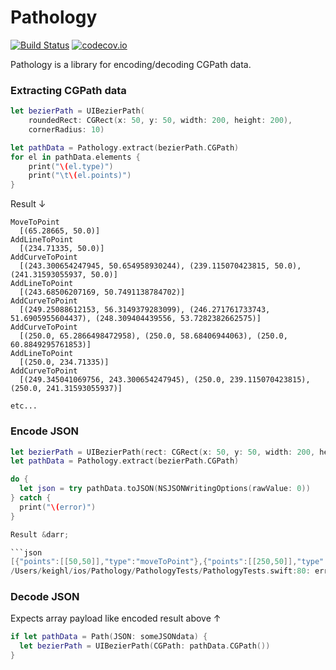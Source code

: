 # Pathology

[![Build Status](https://travis-ci.org/keighl/Pathology.png?branch=master)](https://travis-ci.org/keighl/Pathology)
[![codecov.io](https://codecov.io/github/keighl/Pathology/coverage.svg?branch=master)](https://codecov.io/github/keighl/Pathology?branch=master)

Pathology is a library for encoding/decoding CGPath data.

### Extracting CGPath data

```swift
let bezierPath = UIBezierPath(
    roundedRect: CGRect(x: 50, y: 50, width: 200, height: 200),
    cornerRadius: 10)

let pathData = Pathology.extract(bezierPath.CGPath)
for el in pathData.elements {
    print("\(el.type)")
    print("\t\(el.points)")
}
```

Result &darr;

```
MoveToPoint
  [(65.28665, 50.0)]
AddLineToPoint
  [(234.71335, 50.0)]
AddCurveToPoint
  [(243.300654247945, 50.654958930244), (239.115070423815, 50.0), (241.31593055937, 50.0)]
AddLineToPoint
  [(243.68506207169, 50.7491138784702)]
AddCurveToPoint
  [(249.25088612153, 56.3149379283099), (246.271761733743, 51.6905955604437), (248.309404439556, 53.7282382662575)]
AddCurveToPoint
  [(250.0, 65.2866498472958), (250.0, 58.68406944063), (250.0, 60.8849295761853)]
AddLineToPoint
  [(250.0, 234.71335)]
AddCurveToPoint
  [(249.345041069756, 243.300654247945), (250.0, 239.115070423815), (250.0, 241.31593055937)]

etc...
```

### Encode JSON

```swift
let bezierPath = UIBezierPath(rect: CGRect(x: 50, y: 50, width: 200, height: 200))
let pathData = Pathology.extract(bezierPath.CGPath)

do {
  let json = try pathData.toJSON(NSJSONWritingOptions(rawValue: 0))
} catch {
  print("\(error)")
}

Result &darr;

```json
[{"points":[[50,50]],"type":"moveToPoint"},{"points":[[250,50]],"type":"addLineToPoint"},{"points":[[250,250]],"type":"addLineToPoint"},{"points":[[50,250]],"type":"addLineToPoint"},{"points":[],"type":"closeSubpath"}])
/Users/keighl/ios/Pathology/PathologyTests/PathologyTests.swift:80: error: -[PathologyTests_iOS.PathologyTests test_Path_ToJSON] : XCTAssertEqual failed: ("Optional([{"points":[[50,50]],"type":"moveToPoint"},{"points":[[250,50]],"type":"addLineToPoint"},{"points":[[250,250]],"type":"addLineToPoint"},{"points":[[50,250]],"type":"addLineToPoint"},{"points":[],"type":"closeSubpath"}]
```

### Decode JSON

Expects array payload like encoded result above &uarr;

```swift
if let pathData = Path(JSON: someJSONdata) {
  let bezierPath = UIBezierPath(CGPath: pathData.CGPath())
}

